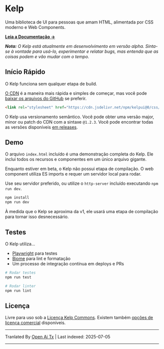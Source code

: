 # Kelp

Uma biblioteca de UI para pessoas que amam HTML, alimentada por CSS moderno e Web Components.

**[Leia a Documentação &rarr;](https://kelpui.com)**

_**Nota:** O Kelp está atualmente em desenvolvimento em versão alpha. Sinta-se à vontade para usá-lo, experimentar e relatar bugs, mas entenda que as coisas podem e vão mudar com o tempo._



## Início Rápido

O Kelp funciona sem qualquer etapa de build.

[O CDN](https://cdn.jsdelivr.net/npm/kelpui/) é a maneira mais rápida e simples de começar, mas você pode [baixar os arquivos do GitHub](https://github.com/cferdinandi/kelp) se preferir.

```html
<link rel="stylesheet" href="https://cdn.jsdelivr.net/npm/kelpui@0/css/kelp.css">
```

O Kelp usa versionamento semântico. Você pode obter uma versão major, minor ou patch do CDN com a sintaxe `@1.2.3`. Você pode encontrar todas as versões disponíveis [em releases](https://github.com/cferdinandi/kelp/tags).



## Demo

O arquivo `index.html` incluído é uma demonstração completa do Kelp. Ele inclui todos os recursos e componentes em um único arquivo gigante.

Enquanto estiver em beta, o Kelp não possui etapa de compilação. O web component utiliza ES imports e requer um servidor local para rodar.

Use seu servidor preferido, ou utilize o `http-server` incluído executando `npm run dev`.

```bash
npm install
npm run dev
```

À medida que o Kelp se aproxima da v1, ele usará uma etapa de compilação para tornar isso desnecessário.



## Testes

O Kelp utiliza...

- [Playwright](https://playwright.dev) para testes
- [Biome](https://biomejs.dev) para lint e formatação
- Um processo de integração contínua em deploys e PRs

```bash
# Rodar testes
npm run test

# Rodar linter
npm run lint
```



## Licença

Livre para uso sob a [Licença Kelp Commons](https://github.com/cferdinandi/kelp/blob/main/LICENSE.md). Existem também [opções de licença comercial](/license/) disponíveis.

---

Tranlated By [Open Ai Tx](https://github.com/OpenAiTx/OpenAiTx) | Last indexed: 2025-07-05

---